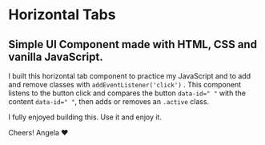# Horizontal Tabs

## Simple UI Component made with HTML, CSS and vanilla JavaScript.

I built this horizontal tab component to practice my JavaScript and to add and remove classes with `addEventListener('click')` . This component listens to the button click and compares the button `data-id=" "` with the content `data-id=" "`, then adds or removes an `.active` class.

I fully enjoyed building this. Use it and enjoy it.

Cheers!
Angela :heart:

